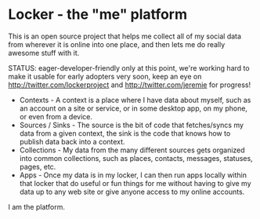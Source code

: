 Locker - the "me" platform
======================

This is an open source project that helps me collect all of my social data from wherever it is online into one place, and then lets me do really awesome stuff with it.

STATUS: eager-developer-friendly only at this point, we're working hard to make it usable for early adopters very soon, keep an eye on http://twitter.com/lockerproject and http://twitter.com/jeremie for progress! 

* Contexts - A context is a place where I have data about myself, such as an account on a site or service, or in some desktop app, on my phone, or even from a device.
* Sources / Sinks - The source is the bit of code that fetches/syncs my data from a given context, the sink is the code that knows how to publish data back into a context.
* Collections - My data from the many different sources gets organized into common collections, such as places, contacts, messages, statuses, pages, etc.
* Apps - Once my data is in my locker, I can then run apps locally within that locker that do useful or fun things for me without having to give my data up to any web site or give anyone access to my online accounts.

I am the platform.
